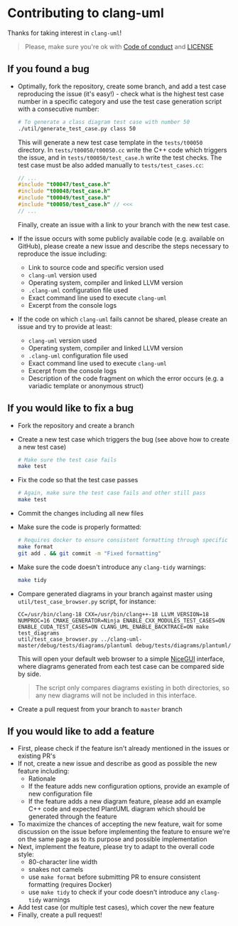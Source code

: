 # Contributing to clang-uml

Thanks for taking interest in `clang-uml`!

> Please, make sure you're ok with 
> [Code of conduct](./CODE_OF_CONDUCT.md)
> and [LICENSE](./LICENSE.md)


## If you found a bug

* Optimally, fork the repository, create some branch, and add a test case reproducing the issue (it's easy!) - 
  check what is the highest test case number in a specific category and use the test case generation script with
  a consecutive number:
   ```bash
   # To generate a class diagram test case with number 50
   ./util/generate_test_case.py class 50
   ```
  This will generate a new test case template in the `tests/t00050` directory. In `tests/t00050/t00050.cc` write
  the C++ code which triggers the issue, and in `tests/t00050/test_case.h` write the test checks.
  The test case must be also added manually to `tests/test_cases.cc`:
   ```cpp
   // ...
   #include "t00047/test_case.h"
   #include "t00048/test_case.h"
   #include "t00049/test_case.h"
   #include "t00050/test_case.h" // <<<
   // ...
   ```
  
  Finally, create an issue with a link to your branch with the new test case.

* If the issue occurs with some publicly available code (e.g. available on GitHub), please create a new issue
  and describe the steps necessary to reproduce the issue including:
  * Link to source code and specific version used
  * `clang-uml` version used
  * Operating system, compiler and linked LLVM version
  * `.clang-uml` configuration file used
  * Exact command line used to execute `clang-uml`
  * Excerpt from the console logs 

* If the code on which `clang-uml` fails cannot be shared, please create an issue and try to provide at least:
    * `clang-uml` version used
    * Operating system, compiler and linked LLVM version
    * `.clang-uml` configuration file used
    * Exact command line used to execute `clang-uml`
    * Excerpt from the console logs 
    * Description of the code fragment on which the error occurs (e.g. a variadic template or anonymous struct)

## If you would like to fix a bug
* Fork the repository and create a branch
* Create a new test case which triggers the bug (see above how to create a new test case)
  ```bash
  # Make sure the test case fails
  make test
  ```
* Fix the code so that the test case passes
  ```bash
  # Again, make sure the test case fails and other still pass
  make test
  ```
* Commit the changes including all new files
* Make sure the code is properly formatted:
  ```bash
  # Requires docker to ensure consistent formatting through specific clang-format version
  make format
  git add . && git commit -m "Fixed formatting"
  ```
* Make sure the code doesn't introduce any `clang-tidy` warnings:
  ```bash
  make tidy
  ```

* Compare generated diagrams in your branch against master using `util/test_case_browser.py` script, for instance:
  ```console
  CC=/usr/bin/clang-18 CXX=/usr/bin/clang++-18 LLVM_VERSION=18 NUMPROC=16 CMAKE_GENERATOR=Ninja ENABLE_CXX_MODULES_TEST_CASES=ON ENABLE_CUDA_TEST_CASES=ON CLANG_UML_ENABLE_BACKTRACE=ON make test_diagrams
  util/test_case_browser.py ../clang-uml-master/debug/tests/diagrams/plantuml debug/tests/diagrams/plantuml/
  ```
  
  This will open your default web browser to a simple [NiceGUI](https://nicegui.io/) interface,
  where diagrams generated from each test case can be compared side by side.
  > The script only compares diagrams existing in both directories, so any
  > new diagrams will not be included in this interface.

* Create a pull request from your branch to `master` branch

## If you would like to add a feature
* First, please check if the feature isn't already mentioned in the issues or existing PR's
* If not, create a new issue and describe as good as possible the new feature including:
  * Rationale
  * If the feature adds new configuration options, provide an example of new configuration file
  * If the feature adds a new diagram feature, please add an example C++ code and expected PlantUML diagram which should
    be generated through the feature
* To maximize the chances of accepting the new feature, wait for some discussion on the issue before implementing
  the feature to ensure we're on the same page as to its purpose and possible implementation
* Next, implement the feature, please try to adapt to the overall code style:
  * 80-character line width
  * snakes not camels
  * use `make format` before submitting PR to ensure consistent formatting (requires Docker)
  * use `make tidy` to check if your code doesn't introduce any `clang-tidy` warnings
* Add test case (or multiple test cases), which cover the new feature
* Finally, create a pull request!


